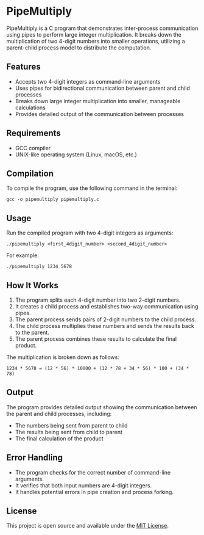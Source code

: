 # PipeMultiply

PipeMultiply is a C program that demonstrates inter-process communication using pipes to perform large integer multiplication. It breaks down the multiplication of two 4-digit numbers into smaller operations, utilizing a parent-child process model to distribute the computation.

## Features

- Accepts two 4-digit integers as command-line arguments
- Uses pipes for bidirectional communication between parent and child processes
- Breaks down large integer multiplication into smaller, manageable calculations
- Provides detailed output of the communication between processes

## Requirements

- GCC compiler
- UNIX-like operating system (Linux, macOS, etc.)

## Compilation

To compile the program, use the following command in the terminal:

```
gcc -o pipemultiply pipemultiply.c
```

## Usage

Run the compiled program with two 4-digit integers as arguments:

```
./pipemultiply <first_4digit_number> <second_4digit_number>
```

For example:

```
./pipemultiply 1234 5678
```

## How It Works

1. The program splits each 4-digit number into two 2-digit numbers.
2. It creates a child process and establishes two-way communication using pipes.
3. The parent process sends pairs of 2-digit numbers to the child process.
4. The child process multiplies these numbers and sends the results back to the parent.
5. The parent process combines these results to calculate the final product.

The multiplication is broken down as follows:

```
1234 * 5678 = (12 * 56) * 10000 + (12 * 78 + 34 * 56) * 100 + (34 * 78)
```

## Output

The program provides detailed output showing the communication between the parent and child processes, including:

- The numbers being sent from parent to child
- The results being sent from child to parent
- The final calculation of the product

## Error Handling

- The program checks for the correct number of command-line arguments.
- It verifies that both input numbers are 4-digit integers.
- It handles potential errors in pipe creation and process forking.

## License

This project is open source and available under the [MIT License](https://opensource.org/licenses/MIT).
